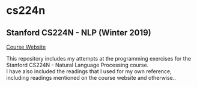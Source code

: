# cs224n

## Stanford CS224N - NLP (Winter 2019) <br>

[Course Website](http://web.stanford.edu/class/cs224n/index.html#schedule) <br>

This repository includes my attempts at the programming exercises for the Stanford CS224N - Natural Language Processing course. <br>
I have also included the readings that I used for my own reference, including readings mentioned on the course website and otherwise.. <br>
